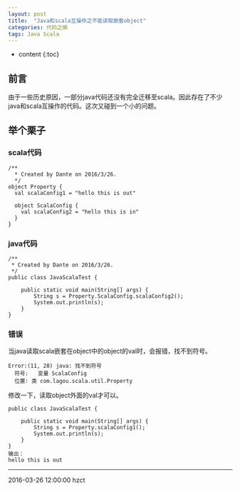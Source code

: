 ```yaml
---
layout: post
title:  "Java和scala互操作之不能读取嵌套object"
categories: 代码之熵
tags: Java Scala
---
```


* content
{:toc}

## 前言

由于一些历史原因，一部分java代码还没有完全迁移至scala。因此存在了不少java和scala互操作的代码。这次又碰到一个小的问题。




## 举个栗子

### scala代码

```
/**
  * Created by Dante on 2016/3/26.
  */
object Property {
  val scalaConfig1 = "hello this is out"

  object ScalaConfig {
    val scalaConfig2 = "hello this is in"
  }
}
```

### java代码

```
/**
 * Created by Dante on 2016/3/26.
 */
public class JavaScalaTest {

    public static void main(String[] args) {
        String s = Property.ScalaConfig.scalaConfig2();
        System.out.println(s);
    }
}
```

### 错误

当java读取scala嵌套在object中的object的val时，会报错，找不到符号。

```
Error:(11, 28) java: 找不到符号
  符号:   变量 ScalaConfig
  位置: 类 com.lagou.scala.util.Property

```
修改一下，读取object外面的val才可以。

```
public class JavaScalaTest {

    public static void main(String[] args) {
        String s = Property.scalaConfig1();
        System.out.println(s);
    }
}
输出：
hello this is out
```

***
2016-03-26 12:00:00 hzct
